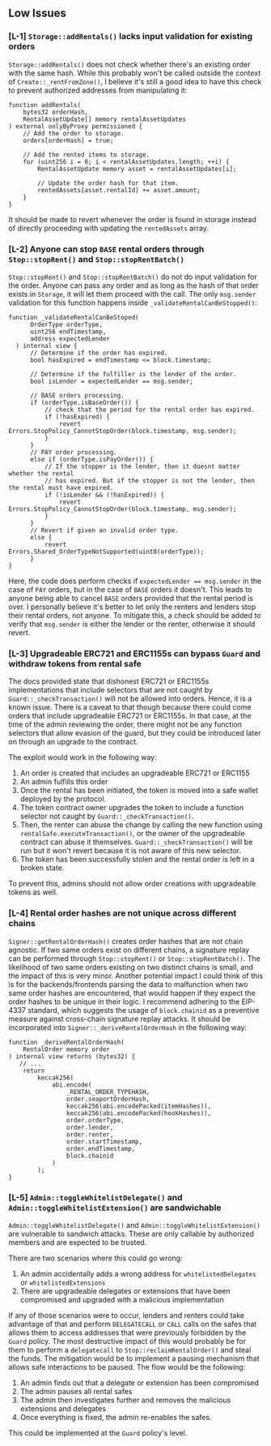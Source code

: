 ## Low Issues

### [L-1] `Storage::addRentals()` lacks input validation for existing orders

`Storage::addRentals()` does not check whether there's an existing order with the same hash. While this probably won't be called outside the context of `Create::_rentFromZone()`, I believe it's still a good idea to have this check to prevent authorized addresses from manipulating it:

```solidity
function addRentals(
    bytes32 orderHash,
    RentalAssetUpdate[] memory rentalAssetUpdates
) external onlyByProxy permissioned {
    // Add the order to storage.
    orders[orderHash] = true;

    // Add the rented items to storage.
    for (uint256 i = 0; i < rentalAssetUpdates.length; ++i) {
        RentalAssetUpdate memory asset = rentalAssetUpdates[i];

        // Update the order hash for that item.
        rentedAssets[asset.rentalId] += asset.amount;
    }
}
```

It should be made to revert whenever the order is found in storage instead of directly proceeding with updating the `rentedAssets` array.

### [L-2] Anyone can stop `BASE` rental orders through `Stop::stopRent()` and `Stop::stopRentBatch()`

`Stop::stopRent()` and `Stop::stopRentBatch()` do not do input validation for the order. Anyone can pass any order and as long as the hash of that order exists in `Storage`, it will let them proceed with the call. The only `msg.sender` validation for this function happens inside `_validateRentalCanBeStopped()`:

```solidity
function _validateRentalCanBeStoped(
      OrderType orderType,
      uint256 endTimestamp,
      address expectedLender
  ) internal view {
      // Determine if the order has expired.
      bool hasExpired = endTimestamp <= block.timestamp;

      // Determine if the fulfiller is the lender of the order.
      bool isLender = expectedLender == msg.sender;

      // BASE orders processing.
      if (orderType.isBaseOrder()) {
          // check that the period for the rental order has expired.
          if (!hasExpired) {
              revert Errors.StopPolicy_CannotStopOrder(block.timestamp, msg.sender);
          }
      }
      // PAY order processing.
      else if (orderType.isPayOrder()) {
          // If the stopper is the lender, then it doesnt matter whether the rental
          // has expired. But if the stopper is not the lender, then the rental must have expired.
          if (!isLender && (!hasExpired)) {
              revert Errors.StopPolicy_CannotStopOrder(block.timestamp, msg.sender);
          }
      }
      // Revert if given an invalid order type.
      else {
          revert Errors.Shared_OrderTypeNotSupported(uint8(orderType));
      }
}
```

Here, the code does perform checks if `expectedLender == msg.sender` in the case of `PAY` orders, but in the case of `BASE` orders it doesn't. This leads to anyone being able to cancel `BASE` orders provided that the rental period is over. I personally believe it's better to let only the renters and lenders stop their rental orders, not anyone. To mitigate this, a check should be added to verify that `msg.sender` is either the lender or the renter, otherwise it should revert.

### [L-3] Upgradeable ERC721 and ERC1155s can bypass `Guard` and withdraw tokens from rental safe

The docs provided state that dishonest ERC721 or ERC1155s implementations that include selectors that are not caught by `Guard::_checkTransaction()` will not be allowed into orders. Hence, it is a known issue. There is a caveat to that though because there could come orders that include upgradeable ERC721 or ERC1155s. In that case, at the time of the admin reviewing the order, there might not be any function selectors that allow evasion of the guard, but they could be introduced later on through an upgrade to the contract.

The exploit would work in the following way:

1. An order is created that includes an upgradeable ERC721 or ERC1155
2. An admin fulfills this order
3. Once the rental has been initiated, the token is moved into a safe wallet deployed by the protocol.
4. The token contract owner upgrades the token to include a function selector not caught by `Guard::_checkTransaction()`.
5. Then, the renter can abuse the change by calling the new function using `rentalSafe.executeTransaction()`, or the owner of the upgradeable contract can abuse it themselves. `Guard::_checkTransaction()` will be run but it won't revert because it is not aware of this new selector.
6. The token has been successfully stolen and the rental order is left in a broken state.

To prevent this, admins should not allow order creations with upgradeable tokens as well.

### [L-4] Rental order hashes are not unique across different chains

`Signer::getRentalOrderHash()` creates order hashes that are not chain agnostic. If two same orders exist on different chains, a signature replay can be performed through `Stop::stopRent()` or `Stop::stopRentBatch()`. The likelihood of two same orders existing on two distinct chains is small, and the impact of this is very minor. Another potential impact I could think of this is for the backends/frontends parsing the data to malfunction when two same order hashes are encountered, that would happen if they expect the order hashes to be unique in their logic. I recommend adhering to the EIP-4337 standard, which suggests the usage of `block.chainid` as a preventive measure against cross-chain signature replay attacks. It should be incorporated into `Signer::_deriveRentalOrderHash` in the following way:

```solidity
function _deriveRentalOrderHash(
    RentalOrder memory order
) internal view returns (bytes32) {
   // ...
    return
        keccak256(
            abi.encode(
                _RENTAL_ORDER_TYPEHASH,
                order.seaportOrderHash,
                keccak256(abi.encodePacked(itemHashes)),
                keccak256(abi.encodePacked(hookHashes)),
                order.orderType,
                order.lender,
                order.renter,
                order.startTimestamp,
                order.endTimestamp,
                block.chainid
            )
        );
}
```

### [L-5] `Admin::toggleWhitelistDelegate()` and `Admin::toggleWhitelistExtension()` are sandwichable

`Admin::toggleWhitelistDelegate()` and `Admin::toggleWhitelistExtension()` are vulnerable to sandwich attacks. These are only callable by authorized members and are expected to be trusted.

There are two scenarios where this could go wrong:

1. An admin accidentally adds a wrong address for `whitelistedDelegates` or `whitelistedExtensions`
2. There are upgradeable delegates or extensions that have been compromised and upgraded with a malicious implementation

If any of those scenarios were to occur, lenders and renters could take advantage of that and perform `DELEGATECALL` or `CALL` calls on the safes that allows them to access addresses that were previously forbidden by the `Guard` policy. The most destructive impact of this would probably be for them to perform a `delegatecall` to `Stop::reclaimRentalOrder()` and steal the funds. The mitigation would be to implement a pausing mechanism that allows safe interactions to be paused. The flow would be the following:

1. An admin finds out that a delegate or extension has been compromised
2. The admin pauses all rental safes
3. The admin then investigates further and removes the malicious extensions and delegates
4. Once everything is fixed, the admin re-enables the safes.

This could be implemented at the `Guard` policy's level.
